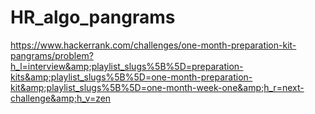 # HR_algo_pangrams
https://www.hackerrank.com/challenges/one-month-preparation-kit-pangrams/problem?h_l=interview&amp;playlist_slugs%5B%5D=preparation-kits&amp;playlist_slugs%5B%5D=one-month-preparation-kit&amp;playlist_slugs%5B%5D=one-month-week-one&amp;h_r=next-challenge&amp;h_v=zen
